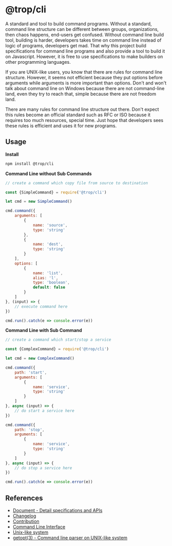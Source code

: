 # @trop/cli

A standard and tool to build command programs. Without a standard, command
line structure can be different between groups, organizations, then chaos
happens, end-users get confused. Without command line build tool, building is
harder, developers takes time on command line instead of logic of programs,
developers get mad. That why this project build specifications for command
line programs and also provide a tool to build it on Javascript. However, it
is free to use specifications to make builders on other programming languages.

If you are UNIX-like users, you know that there are rules for command line
structure. However, it seems not efficient because they put options before
arguments while arguments is more important than options. Don't and won't
talk about command line on Windows because there are not command-line land,
even they try to reach that, simple because there are not freedom land.

There are many rules for command line structure out there. Don't expect this
rules become an official standard such as RFC or ISO because it requires too
much resources, special time. Just hope that developers sees these rules is
efficient and uses it for new programs.

## Usage

**Install**

```bash
npm install @trop/cli
```

**Command Line without Sub Commands**

```js
// create a command which copy file from source to destination

const {SimpleCommand} = require('@trop/cli')

let cmd = new SimpleCommand()

cmd.command({
    arguments: [
        {
            name: 'source',
            type: 'string'
        },
        {
            name: 'dest',
            type: 'string'
        }
    ],
    options: [
        {
            name: 'list',
            alias: 'l',
            type: 'boolean',
            default: false
        }
    ]
}, (input) => {
    // execute command here
})

cmd.run().catch(e => console.error(e))
```

**Command Line with Sub Command**

```js
// create a command which start/stop a service

const {ComplexCommand} = require('@trop/cli')

let cmd = new ComplexCommand()

cmd.command({
    path: 'start',
    arguments: [
        {
            name: 'service',
            type: 'string'
        }
    ]
}, async (input) => {
    // do start a service here
})

cmd.command({
    path: 'stop',
    arguments: [
        {
            name: 'service',
            type: 'string'
        }
    ]
}, async (input) => {
    // do stop a service here
})

cmd.run().catch(e => console.error(e))
```

## References

* [Document - Detail specifications and APIs](doc/index.md)
* [Changelog](changelog.md)
* [Contribution](contribution.md)
* [Command Line Interface](https://en.wikipedia.org/wiki/Command-line_interface)
* [Unix-like system](https://en.wikipedia.org/wiki/Unix-like)
* [getopt(3) - Command line parser on UNIX-like system](http://man7.org/linux/man-pages/man3/getopt.3.html)
